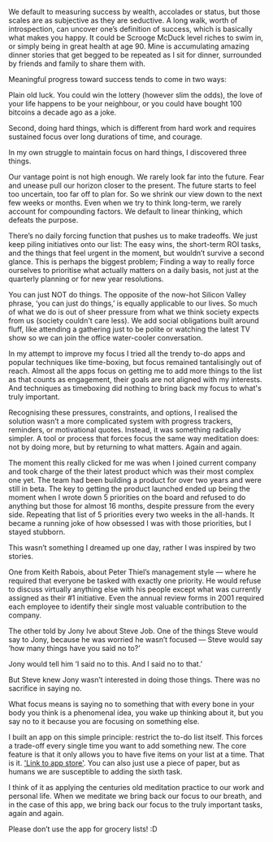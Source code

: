 We default to measuring success by wealth, accolades or status, but those scales are as subjective as they are seductive. A long walk, worth of introspection, can uncover one’s definition of success, which is basically what makes you happy. It could be Scrooge McDuck level riches to swim in, or simply being in great health at age 90. Mine is accumulating amazing dinner stories that get begged to be repeated as I sit for dinner, surrounded by friends and family to share them with. 


Meaningful progress toward success tends to come in two ways:

Plain old luck. You could win the lottery (however slim the odds), the love of your life happens to be your neighbour, or you could have bought 100 bitcoins a decade ago as a joke.

Second, doing hard things, which is different from hard work and requires sustained focus over long durations of time, and courage.


In my own struggle to maintain focus on hard things, I discovered three things.

Our vantage point is not high enough. We rarely look far into the future. Fear and unease pull our horizon closer to the present. The future starts to feel too uncertain, too far off to plan for. So we shrink our view down to the next few weeks or months. Even when we try to think long-term, we rarely account for compounding factors. We default to linear thinking, which defeats the purpose. 

There’s no daily forcing function that pushes us to make tradeoffs. We just keep piling initiatives onto our list: The easy wins, the short-term ROI tasks, and the things that feel urgent in the moment, but wouldn’t survive a second glance. This is perhaps the biggest problem; Finding a way to really force ourselves to prioritise what actually matters on a daily basis, not just at the quarterly planning or for new year resolutions.

You can just NOT do things. The opposite of the now-hot Silicon Valley phrase, ‘you can just do things,’ is equally applicable to our lives. So much of what we do is out of sheer pressure from what we think society expects from us (society couldn't care less). We add social obligations built around fluff, like attending a gathering just to be polite or watching the latest TV show so we can join the office water-cooler conversation.


In my attempt to improve my focus I tried all the trendy to-do apps and popular techniques like time-boxing, but focus remained tantalisingly out of reach. Almost all the apps focus on getting me to add more things to the list as that counts as engagement, their goals are not aligned with my interests. And techniques as timeboxing did nothing to bring back my focus to what's truly important. 


Recognising these pressures, constraints, and options, I realised the solution wasn’t a more complicated system with progress trackers, reminders, or motivational quotes. Instead, it was something radically simpler. A tool or process that forces focus the same way meditation does: not by doing more, but by returning to what matters. Again and again.

The moment this really clicked for me was when I joined current company and took charge of the their latest product which was their most complex one yet. The team had been building a product for over two years and were still in beta. The key to getting the product launched ended up being the moment when I wrote down 5 priorities on the board and refused to do anything but those for almost 16 months, despite pressure from the every side. Repeating that list of 5 priorities every two weeks in the all-hands. It became a running joke of how obsessed I was with those priorities, but I stayed stubborn.


This wasn’t something I dreamed up one day, rather I was inspired by two stories.

One from Keith Rabois, about Peter Thiel’s management style — where he required that everyone be tasked with exactly one priority. He would refuse to discuss virtually anything else with his people except what was currently assigned as their #1 initiative. Even the annual review forms in 2001 required each employee to identify their single most valuable contribution to the company. 

The other told by Jony Ive about Steve Job. One of the things Steve would say to Jony, because he was worried he wasn’t focused — Steve would say ‘how many things have you said no to?’

Jony would tell him ‘I said no to this. And I said no to that.’

But Steve knew Jony wasn’t interested in doing those things. There was no sacrifice in saying no. 

What focus means is saying no to something that with every bone in your body you think is a phenomenal idea, you wake up thinking about it, but you say no to it because you are focusing on something else.



I built an app on this simple principle: restrict the to-do list itself. This forces a trade-off every single time you want to add something new. The core feature is that it only allows you to have five items on your list at a time. That is it. ['Link to app store'](https://apps.apple.com/us/app/focus-to-do/id6746972162). You can also just use a piece of paper, but as humans we are susceptible to adding the sixth task.

I think of it as applying the centuries old meditation practice to our work and personal life. When we meditate we bring back our focus to our breath, and in the case of this app, we bring back our focus to the truly important tasks, again and again. 

Please don’t use the app for grocery lists! :D
